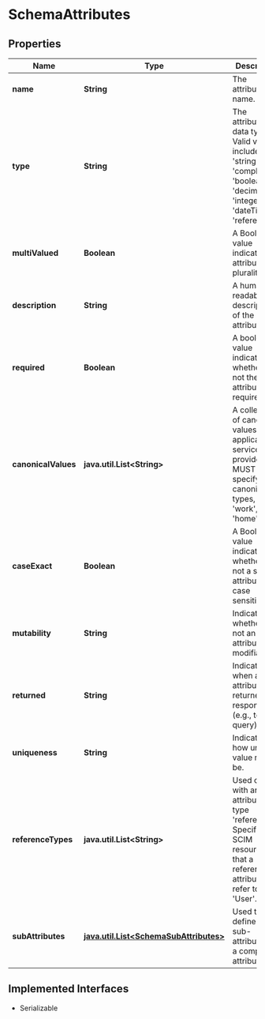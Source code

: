 

# SchemaAttributes


## Properties

Name | Type | Description | Notes
------------ | ------------- | ------------- | -------------
**name** | **String** | The attribute&#39;s name. |  [readonly]
**type** | **String** | The attribute&#39;s data type. Valid values include &#39;string&#39;, &#39;complex&#39;, &#39;boolean&#39;, &#39;decimal&#39;, &#39;integer&#39;, &#39;dateTime&#39;, &#39;reference&#39;. |  [readonly]
**multiValued** | **Boolean** | A Boolean value indicating an attribute&#39;s plurality. |  [readonly]
**description** | **String** | A human-readable description of the attribute. |  [optional] [readonly]
**required** | **Boolean** | A boolean value indicating whether or not the attribute is required. |  [optional] [readonly]
**canonicalValues** | **java.util.List&lt;String&gt;** | A collection of canonical values.  When applicable, service providers MUST specify the canonical types, e.g.,  &#39;work&#39;, &#39;home&#39;. |  [optional] [readonly]
**caseExact** | **Boolean** | A Boolean value indicating whether or not a string attribute is case sensitive. |  [optional] [readonly]
**mutability** | **String** | Indicates whether or not an attribute is modifiable. |  [optional] [readonly]
**returned** | **String** | Indicates when an attribute is returned in a response (e.g., to a query). |  [optional] [readonly]
**uniqueness** | **String** | Indicates how unique a value must be. |  [optional] [readonly]
**referenceTypes** | **java.util.List&lt;String&gt;** | Used only with an attribute of type &#39;reference&#39;.  Specifies a SCIM resourceType that a reference attribute MAY refer to, e.g., &#39;User&#39;. |  [optional] [readonly]
**subAttributes** | [**java.util.List&lt;SchemaSubAttributes&gt;**](SchemaSubAttributes.md) | Used to define the sub-attributes of a complex attribute. |  [optional] [readonly]


## Implemented Interfaces

* Serializable


